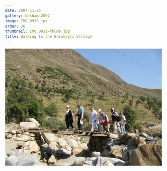 ```yaml
---
date: 2007-11-25
gallery: besham-2007
image: IMG_0919.jpg
order: 36
thumbnail: IMG_0919-thumb.jpg
title: Walking to the Barakayli Village
---
```


![Walking to the Barakayli Village](./IMG_0919.jpg)